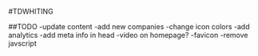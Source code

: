 #TDWHITING

##TODO
-update content
-add new companies
-change icon colors
-add analytics
-add meta info in head
-video on homepage?
-favicon
-remove javscript
